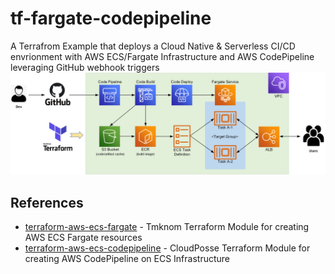 # tf-fargate-codepipeline
A Terrafrom Example that deploys a Cloud Native & Serverless CI/CD envrionment with AWS ECS/Fargate Infrastructure and AWS CodePipeline leveraging GitHub webhook triggers 
<img src="images/fargate-codepipeline.png" width = "2000">

## References
- [terraform-aws-ecs-fargate](https://github.com/tmknom/terraform-aws-ecs-fargate.git) - Tmknom Terraform Module for creating AWS ECS Fargate resources
- [terraform-aws-ecs-codepipeline](https://github.com/cloudposse/terraform-aws-ecs-codepipeline.git) - CloudPosse Terraform Module for creating AWS CodePipeline on ECS Infrastructure
